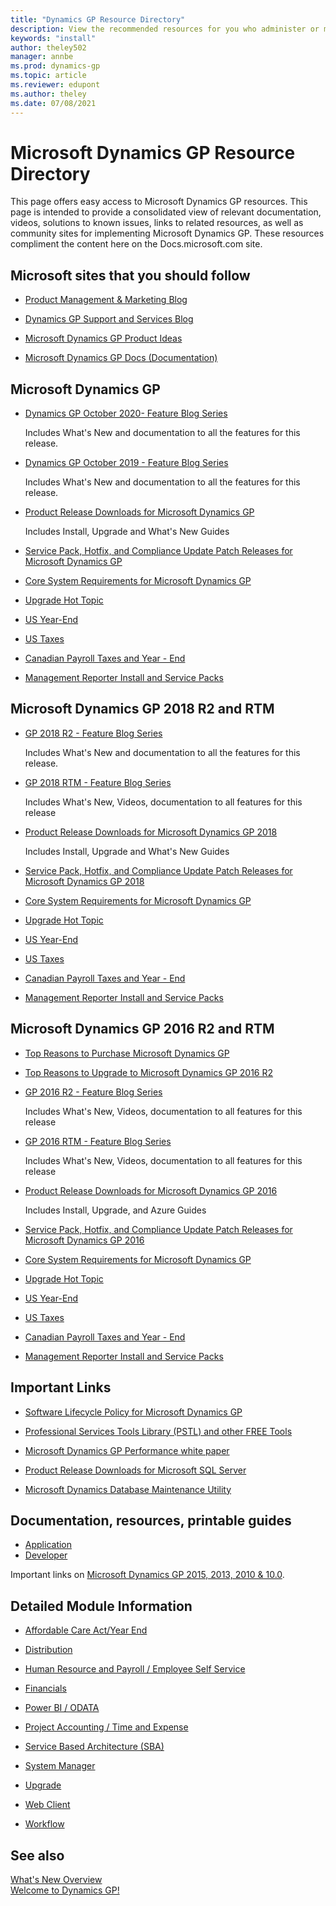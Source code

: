 ```yaml
---
title: "Dynamics GP Resource Directory"
description: View the recommended resources for you who administer or manage Dynamics GP.
keywords: "install"
author: theley502
manager: annbe
ms.prod: dynamics-gp
ms.topic: article
ms.reviewer: edupont
ms.author: theley
ms.date: 07/08/2021
---
```

# Microsoft Dynamics GP Resource Directory

This page offers easy access to Microsoft Dynamics GP resources. This page is intended to provide a consolidated view of relevant documentation, videos, solutions to known issues, links to related resources, as well as community sites for implementing Microsoft Dynamics GP. These resources compliment the content here on the Docs.microsoft.com site.

## Microsoft sites that you should follow

- [Product Management & Marketing Blog](https://community.dynamics.com/gp/b/gpteamblog)

- [Dynamics GP Support and Services Blog](https://community.dynamics.com/gp/b/dynamicsgp)  

<!-- [Dynamics GP Developer Blog](https://msdn.microsoft.com/library/aa496082.aspx)
- [Dynamics Financial Reporting - Management Reporter](https://blogs.msdn.com/b/dynamics_financial_reporting/)-->

- [Microsoft Dynamics GP Product Ideas](https://experience.dynamics.com/ideas/categories/?forum=771cc5ac-c117-e811-8105-3863bb2e0320&forumName=Dynamics%20GP)

- [Microsoft Dynamics GP Docs (Documentation)](index.md)

## Microsoft Dynamics GP

- [Dynamics GP October 2020- Feature Blog Series](https://community.dynamics.com/gp/b/dynamicsgp/posts/microsoft-dynamics-gp-2020-new-feature-blog-series-schedule-410418203)

  Includes What's New and documentation to all the features for this release.  
- [Dynamics GP October 2019 - Feature Blog Series](https://community.dynamics.com/gp/b/dynamicsgp/posts/microsoft-dynamics-gp-2018-r3-new-feature-blog-series-schedule)

  Includes What's New and documentation to all the features for this release.
- [Product Release Downloads for Microsoft Dynamics GP](/dynamics/s-e/gp/MDGP2018_Release_Download_378)

  Includes Install, Upgrade and What's New Guides
- [Service Pack, Hotfix, and Compliance Update Patch Releases for Microsoft Dynamics GP](/dynamics/s-e/gp/MDGP2018_PatchReleases_377)
- [Core System Requirements for Microsoft Dynamics GP](/dynamics/s-e/gp/mdgp2018_system_requirements)
- [Upgrade Hot Topic](/dynamics/s-e/)
- [US Year-End](/dynamics/s-e/gp/usgpye2018_396)
- [US Taxes](/dynamics/s-e/gp/tugp2018_391)
- [Canadian Payroll Taxes and Year - End](/dynamics/s-e/gp/cagptuye2018_285)
- [Management Reporter Install and Service Packs](/dynamics/s-e/mr/mroverview_435)

## <a name="GP2018"></a>Microsoft Dynamics GP 2018 R2 and RTM

- [GP 2018 R2 - Feature Blog Series](https://community.dynamics.com/gp/b/dynamicsgp/archive/2018/09/24/microsoft-dynamics-gp-2018-r2-new-feature-blog-series-schedule)

  Includes What's New and documentation to all the features for this release.  
- [GP 2018 RTM - Feature Blog Series](https://community.dynamics.com/gp/b/dynamicsgp/archive/2017/10/25/microsoft-dynamics-gp-2018-new-feature-blog-series-schedule)

  Includes What's New, Videos, documentation to all features for this release
- [Product Release Downloads for Microsoft Dynamics GP 2018](/dynamics/s-e/gp/MDGP2018_Release_Download_378)

  Includes Install, Upgrade and What's New Guides
- [Service Pack, Hotfix, and Compliance Update Patch Releases for Microsoft Dynamics GP 2018](/dynamics/s-e/gp/MDGP2018_PatchReleases_377)
- [Core System Requirements for Microsoft Dynamics GP](/dynamics/s-e/gp/mdgp2018_system_requirements)  
- [Upgrade Hot Topic](/dynamics/s-e/)
- [US Year-End](/dynamics/s-e/gp/usgpye2018_396)
- [US Taxes](/dynamics/s-e/gp/tugp2018_391)
- [Canadian Payroll Taxes and Year - End](/dynamics/s-e/gp/cagptuye2018_285)
- [Management Reporter Install and Service Packs](/dynamics/s-e/mr/mroverview_435)

## Microsoft Dynamics GP 2016 R2 and RTM

- [Top Reasons to Purchase Microsoft Dynamics GP](https://mbs.microsoft.com/files/customer/GP/Learning/Systemreq/MicrosoftDynamicsGP2016TopReasonsToBuy.pdf)
- [Top Reasons to Upgrade to Microsoft Dynamics GP 2016 R2](https://mbs.microsoft.com/files/customer/GP/Learning/Systemreq/MicrosoftDynamicsGP2016TopReasonsToUpgrade.pdf)
- [GP 2016 R2 - Feature Blog Series](https://community.dynamics.com/gp/b/dynamicsgp/archive/2016/11/11/microsoft-dynamics-gp-2016-r2-new-feature-blog-series-schedule)

  Includes What's New, Videos, documentation to all features for this release
- [GP 2016 RTM - Feature Blog Series](https://community.dynamics.com/gp/b/dynamicsgp/archive/2016/03/30/microsoft-dynamics-gp-2016-new-features-blog-series-schedule)

  Includes What's New, Videos, documentation to all features for this release
- [Product Release Downloads for Microsoft Dynamics GP 2016](/dynamics/s-e/gp/MDGP2016_Release_Download_371)

  Includes Install, Upgrade, and Azure Guides
- [Service Pack, Hotfix, and Compliance Update Patch Releases for Microsoft Dynamics GP 2016](/dynamics/s-e/gp/MDGP2016_PatchReleases_370)
- [Core System Requirements for Microsoft Dynamics GP](/dynamics/s-e/gp/mdgp2016_system_requirements)  
- [Upgrade Hot Topic](/dynamics/s-e/)
- [US Year-End](/dynamics/s-e/gp/usgpye2016_395)  
- [US Taxes](/dynamics/s-e/gp/tugp2016_390)  
- [Canadian Payroll Taxes and Year - End](/dynamics/s-e/gp/cagptuye2016_284)
- [Management Reporter Install and Service Packs](/dynamics/s-e/mr/mroverview_435)

## Important Links

- [Software Lifecycle Policy for Microsoft Dynamics GP](terms/lifecycle.md)  

- [Professional Services Tools Library (PSTL) and other FREE Tools](/dynamics/s-e/gp/noam_pstl_delta)

- [Microsoft Dynamics GP Performance white paper](/dynamics/s-e/gp/mdgp2010_whitepaper_performance)

- [Product Release Downloads for Microsoft SQL Server](https://businesscenter.mbs.microsoft.com/#contentdetail/SQLdownloadOverview)

- [Microsoft Dynamics Database Maintenance Utility](https://mbs2.microsoft.com/fileexchange/?fileID=cde6687d-abb6-46bf-ae0f-6588838cb174)

## Documentation, resources, printable guides

- [Application](/previous-versions/dynamics-gp/appuser-itpro/hh686187%28v=gp.20%29)
- [Developer](/previous-versions/dynamicsgp/developer/bb219081%28v=msdn.10%29)

Important links on [Microsoft Dynamics GP 2015, 2013, 2010 & 10.0](https://mbs.microsoft.com/_layouts/15/DocIdRedir.aspx?ID=MBSDYN-3-5969).

## Detailed Module Information

- [Affordable Care Act/Year End](https://mbs2.microsoft.com/fileexchange/?fileID=b6386ed9-7351-46b2-8682-6e74ca756d1c)

- [Distribution](https://mbs2.microsoft.com/fileexchange/downloadfile.aspx?fileid=9d7d9c2c-2bd2-4e82-8006-8bfcdd33b795)

- [Human Resource and Payroll / Employee Self Service](https://mbs2.microsoft.com/fileexchange/downloadfile.aspx?fileid=85d7a05b-e10c-4ee9-a049-849d8cd24640)

- [Financials](https://mbs2.microsoft.com/fileexchange/downloadfile.aspx?fileid=13a2c75a-41ef-471d-80a6-af3b8fa5918f)

- [Power BI / ODATA](https://mbs2.microsoft.com/fileexchange/downloadfile.aspx?fileid=00ff6afe-29bb-4506-a88d-031a8309e0bc)

- [Project Accounting / Time and Expense](https://mbs2.microsoft.com/fileexchange/downloadfile.aspx?fileid=038ca038-5022-44ea-acf0-066a0766acd6)

- [Service Based Architecture (SBA)](https://mbs2.microsoft.com/fileexchange/downloadfile.aspx?fileid=361e60af-ccf3-4711-af7a-6cfd5d651b56)

- [System Manager](https://mbs2.microsoft.com/fileexchange/downloadfile.aspx?fileid=7e1180b3-4112-4e79-be9d-aee98206d859)

- [Upgrade](https://mbs2.microsoft.com/fileexchange/downloadfile.aspx?fileid=945af5e6-c00c-4a42-9b95-989e25d03979)

- [Web Client](https://mbs2.microsoft.com/fileexchange/downloadfile.aspx?fileid=0e30e8ec-4782-4257-be70-afc0ed3f7137)

- [Workflow](https://mbs2.microsoft.com/fileexchange/downloadfile.aspx?fileid=e31215fd-91df-4607-9e8a-339fa226b263)

## See also

[What's New Overview](whats-new/introduction.md)  
[Welcome to Dynamics GP!](index.md)  
